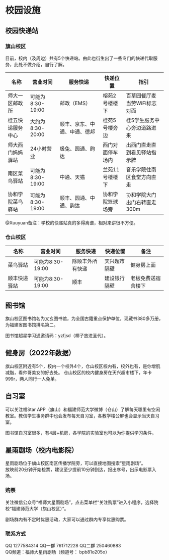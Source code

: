 # 校园设施
## 校园快递站
### 旗山校区
目前，校内（及周边）共有5个快递站。由此也衍生出了一些专门的快递代取服务，此处不做介绍，自行了解。

| 名称 | 营业时间 | 服务快递 | 快递位置 | 指引 | 
| --- | --- | --- | --- | --- | 
| 师大一区邮政所 | 可能为8:30-19:00 | 邮政（EMS） | 榕苑2号楼楼下 | 百草园餐厅麦当劳WiFi标志对面 | 
| 桂五快递服务中心 | 大约为8:30-20:00 | 顺丰、京东、中通、申通、德邦 | 桂苑5号楼旁边 | 桂5学生服务中心旁边道路进来 | 
| 师大西门妈妈驿站 | 24小时营业 | 极兔、圆通、韵达 | 西门对面停车场内 | 出西门直走直到看见驿站指示牌 | 
| 南区菜鸟驿站 | 可能为8:30-19:00 | 中通、天猫 | 兰苑11号楼楼下 | 音乐学院往南区食堂方向直走 | 
| 协和学院菜鸟驿站 | 可能为8:30-19:00 | 顺丰、圆通、中通、韵达 | 协和学院篮球场旁 | 协和学院大门出门右转直走300m | 

@Xuuyuan备注：学校的快递站真的多得离谱，相对来讲很不方便。

### 仓山校区
| 名称 | 营业时间 | 服务快递 | 快递位置 | 备注 | 
| --- | --- | --- | --- | --- | 
| 菜鸟驿站 | 可能为8:30-19:00 | 除顺丰外所有快递 | 天兴超市隔壁 | 健身房上面 | 
| 顺丰快递驿站 | 可能为8:30-19:00 | 顺丰 | 建设银行隔壁 | 老板免费送宿舍楼下 | 

## 图书馆
旗山校区图书馆名为又玄图书馆，为全国古籍重点保护单位，现藏书380多万册，为福建省图书馆排名第二。

图书馆超星学习通邀请码：yzfjsd（椰子放进圣代）。

## 健身房（2022年数据）
旗山校区附近有5个，校内一个校外4个，仓山校区校内有，校外也有，是你增肌减脂，看帅哥美女的好去处。
仓山校区的校内健身房在天兴超市楼下，年卡999r，两人同行一人免单。

## 自习室
可以关注福Star APP（旗山）和福建师范大学微博（仓山）了解每天哪里有空闲教室。教信学生事务群中也会发布每天自习室，各教学楼公屏也会显示当天自习室。

图书馆自习室很多，有4层+机房，各学院的实验室也可以为你提供学习条件。

## 星雨剧场（校内电影院）
星雨剧场位于旗山校区南区传播学院旁，可以直接地图搜索“星雨剧场”。  
放映前20分钟开始检票，建议至少提前10分钟到达，报出序号，出示电影票入场。

### 购票
关注微信公众号“福师大星雨剧场”，点击菜单栏“关注购票”进入小程序，选择院校“福建师范大学（旗山校区）”。

剧场群内有不定时优惠活动，大家可以通过群内专享优惠购票。

### 联系方式
QQ 1277584314 QQ一群 761712228 QQ二群 250460883  
QQ频道：福师大星雨剧场（频道号： bpb81o205o）